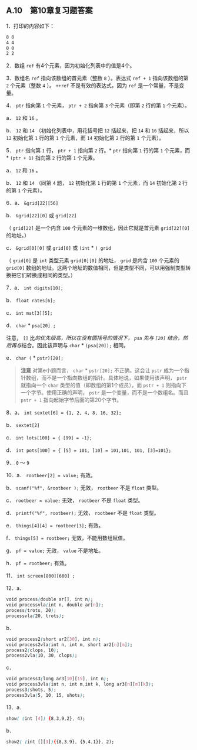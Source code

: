 ## A.10　第10章复习题答案

1．打印的内容如下：

```css
8 8
4 4
0 0
2 2
```

2．数组 `ref` 有4个元素，因为初始化列表中的值是4个。

3．数组名 `ref` 指向该数组的首元素（整数 `8` ）。表达式 `ref + 1` 指向该数组的第 `2` 个元素（整数 `4` ）。 `++ref` 不是有效的表达式，因为 `ref` 是一个常量，不是变量。

4． `ptr` 指向第 `1` 个元素， `ptr + 2` 指向第 `3` 个元素（即第 `2` 行的第 `1` 个元素）。

a． `12` 和 `16` 。

b． `12` 和 `14` （初始化列表中，用花括号把 `12` 括起来，把 `14` 和 `16` 括起来，所以 `12` 初始化第 `1` 行的第 `1` 个元素，而 `14` 初始化第 `2` 行的第 `1` 个元素）。

5． `ptr` 指向第 `1` 行， `ptr + 1` 指向第 `2` 行。* `ptr` 指向第 `1` 行的第 `1` 个元素，而* `(ptr + 1)` 指向第 `2` 行的第 `1` 个元素。

a． `12` 和 `16` 。

b． `12` 和 `14` （同第 `4` 题， `12` 初始化第 `1` 行的第 `1` 个元素，而 `14` 初始化第 `2` 行的第 `1` 个元素）。

6．a． `&grid[22][56]`

b． `&grid[22][0]` 或 `grid[22]`

（ `grid[22]` 是一个内含 `100` 个元素的一维数组，因此它就是首元素 `grid[22][0]` 的地址。）

c． `&grid[0][0]` 或 `grid[0]` 或 `(int`  * `) grid`

（ `grid[0]` 是 `int` 类型元素 `grid[0][0]` 的地址， `grid` 是内含 `100` 个元素的 `grid[0]` 数组的地址。这两个地址的数值相同，但是类型不同，可以用强制类型转换把它们转换成相同的类型。）

7．a． `int digits[10];`

b． `float rates[6];`

c． `int mat[3][5];`

d． `char`  *  `psa[20] ;`

注意， `[]` 比*的优先级高，所以在没有圆括号的情况下， `psa` 先与 `[20]` 结合，然后再与*结合。因此该声明与 `char`  * `(psa[20]);` 相同。

e． `char (` * `pstr)[20];`

> **注意**
> 对第e小题而言， `char`  * `pstr[20];` 不正确。这会让 `pstr` 成为一个指针数组，而不是一个指向数组的指针。具体地说，如果使用该声明， `pstr` 就指向一个 `char` 类型的值（即数组的第1个成员），而 `pstr + 1` 则指向下一个字节。使用正确的声明， `pstr` 是一个变量，而不是一个数组名。而且 `pstr + 1` 指向起始字节后面的第20个字节。

8．a． `int sextet[6] = {1, 2, 4, 8, 16, 32};`

b． `sextet[2]`

c． `int lots[100] = { [99] = -1};`

d． `int pots[100] = { [5] = 101, [10] = 101,101, 101, [3]=101};`

9． `0` ～ `9`

10．a． `rootbeer[2] = value;` 有效。

b． `scanf("%f", &rootbeer );` 无效， `rootbeer` 不是 `float` 类型。

c． `rootbeer = value;` 无效， `rootbeer` 不是 `float` 类型。

d． `printf("%f", rootbeer);` 无效， `rootbeer` 不是 `float` 类型。

e． `things[4][4] = rootbeer[3];` 有效。

f． `things[5] = rootbeer;` 无效，不能用数组赋值。

g． `pf = value;` 无效， `value` 不是地址。

h． `pf = rootbeer;` 有效。

11． `int screen[800][600] ;`

12．a．

```css
void process(double ar[], int n);
void processvla(int n, double ar[n]);
process(trots, 20);
processvla(20, trots);
```

b．

```css
void process2(short ar2[30], int n);
void process2vla(int n, int m, short ar2[n][m]);
process2(clops, 10);
process2vla(10, 30, clops);
```

c．

```css
void process3(long ar3[10][15], int n);
void process3vla(int n, int m,int k, long ar3[n][m][k]);
process3(shots, 5);
process3vla(5, 10, 15, shots);
```

13．a．

```css
show( (int [4]) {8,3,9,2}, 4);
```

b．

```css
show2( (int [][3]){{8,3,9}, {5,4,1}}, 2);
```

